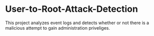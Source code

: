 # User-to-Root-Attack-Detection

This project analyzes event logs and detects whether or not there is a malicious attempt to gain administration priveliges.

